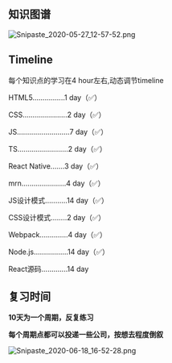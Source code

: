 ## 知识图谱

![Snipaste_2020-05-27_12-57-52.png](https://i.loli.net/2020/05/27/uFSpwdm7Ij1bOYC.png)

## Timeline

每个知识点的学习在4 hour左右,动态调节timeline

HTML5................1 day（✅）

CSS......................2 day（✅）

JS..........................7 day（✅）

TS.........................2 day（✅）

React Native.......3 day（✅）

mrn......................4 day（✅）

JS设计模式...........14 day（✅）

CSS设计模式........2 day（✅）

Webpack..............4 day（✅）

Node.js.................14 day（✅）

React源码.............14 day

## 复习时间

**10天为一个周期，反复练习**

**每个周期点都可以投递一些公司，按想去程度倒叙**

![Snipaste_2020-06-18_16-52-28.png](https://i.loli.net/2020/06/18/Jc78FyuZChStfNv.png)